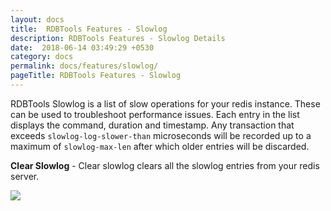 ```yaml
---
layout: docs
title:  RDBTools Features - Slowlog
description: RDBTools Features - Slowlog Details
date:  2018-06-14 03:49:29 +0530
category: docs
permalink: docs/features/slowlog/
pageTitle: RDBTools Features - Slowlog
---
```


RDBTools Slowlog is a list of slow operations for your redis instance. These can be used to troubleshoot performance issues. Each entry in the list displays the command, duration and timestamp. Any transaction that exceeds `slowlog-log-slower-than` microseconds will be recorded up to a maximum of `slowlog-max-len` after which older entries will be discarded.

**Clear Slowlog** - Clear slowlog clears all the slowlog entries from your redis server.


<img src="/img/documentation/slowlog.png"/>
